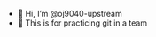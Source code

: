 - 👋 Hi, I’m @oj9040-upstream
- 👀 This is for practicing git in a team
<!---
oj9040-upstream/oj9040-upstream is a ✨ special ✨ repository because its `README.md` (this file) appears on your GitHub profile.
You can click the Preview link to take a look at your changes.
--->
